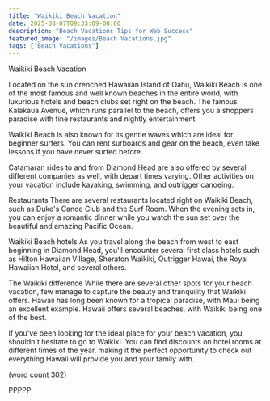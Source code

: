 ```yaml
---
title: "Waikiki Beach Vacation"
date: 2025-08-07T09:33:09-08:00
description: "Beach Vacations Tips for Web Success"
featured_image: "/images/Beach Vacations.jpg"
tags: ["Beach Vacations"]
---
```


Waikiki Beach Vacation

Located on the sun drenched Hawaiian Island of Oahu,
Waikiki Beach is one of the most famous and well
known beaches in the entire world, with luxurious
hotels and beach clubs set right on the beach.  The
famous Kalakaua Avenue, which runs parallel to the
beach, offers you a shoppers paradise with fine
restaurants and nightly entertainment.

Waikiki Beach is also known for its gentle waves
which are ideal for beginner surfers.  You can rent
surboards and gear on the beach, even take lessons
if you have never surfed before.

Catamaran rides to and from Diamond Head are also
offered by several different companies as well,
with depart times varying.  Other activities on 
your vacation include kayaking, swimming, and 
outrigger canoeing.

Restaurants
There are several restaurants located right on 
Waikiki Beach, such as Duke's Canoe Club and the
Surf Room.  When the evening sets in, you can enjoy
a romantic dinner while you watch the sun set over
the beautiful and amazing Pacific Ocean.

Waikiki Beach hotels
As you travel along the beach from west to east
beginning in Diamond Head, you'll encounter several
first class hotels such as Hilton Hawaiian Village,
Sheraton Waikiki, Outrigger Hawai, the Royal 
Hawaiian Hotel, and several others.

The Waikiki difference
While there are several other spots for your beach
vacation, few manage to capture the beauty and
tranquility that Waikiki offers.  Hawaii has long
been known for a tropical paradise, with Maui being
an excellent example.  Hawaii offers several beaches,
with Waikiki being one of the best.

If you've been looking for the ideal place for your
beach vacation, you shouldn't hesitate to go to
Waikiki.  You can find discounts on hotel rooms
at different times of the year, making it the 
perfect opportunity to check out everything Hawaii
will provide you and your family with.

(word count 302)

PPPPP
